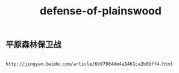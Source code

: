 ﻿---
layout: default
title: defense-of-plainswood
---
## 平原森林保卫战
```

http://jingyan.baidu.com/article/6b97984de4a1461ca2b0bff4.html

```
